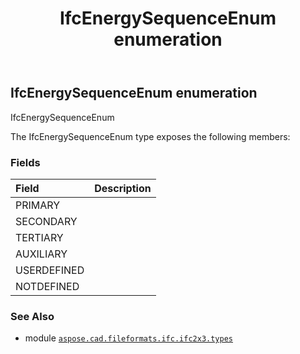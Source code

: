 ﻿---
title: IfcEnergySequenceEnum enumeration
second_title: Aspose.CAD for Python via .NET API References
description: 
type: docs
weight: 2260
url: /python-net/aspose.cad.fileformats.ifc.ifc2x3.types/ifcenergysequenceenum/
is_root: false
---

## IfcEnergySequenceEnum enumeration

IfcEnergySequenceEnum



The IfcEnergySequenceEnum type exposes the following members:

### Fields
| Field | Description |
| :- | :- |
| PRIMARY |  |
| SECONDARY |  |
| TERTIARY |  |
| AUXILIARY |  |
| USERDEFINED |  |
| NOTDEFINED |  |



### See Also
* module [`aspose.cad.fileformats.ifc.ifc2x3.types`](..)
